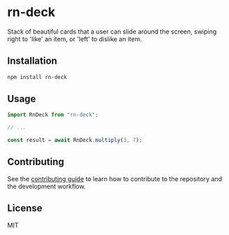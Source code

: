 # rn-deck

Stack of beautiful cards that a user can slide around the screen, swiping right to &#39;like&#39; an item, or &#39;left&#39; to dislike an item. 

## Installation

```sh
npm install rn-deck
```

## Usage

```js
import RnDeck from "rn-deck";

// ...

const result = await RnDeck.multiply(3, 7);
```

## Contributing

See the [contributing guide](CONTRIBUTING.md) to learn how to contribute to the repository and the development workflow.

## License

MIT
